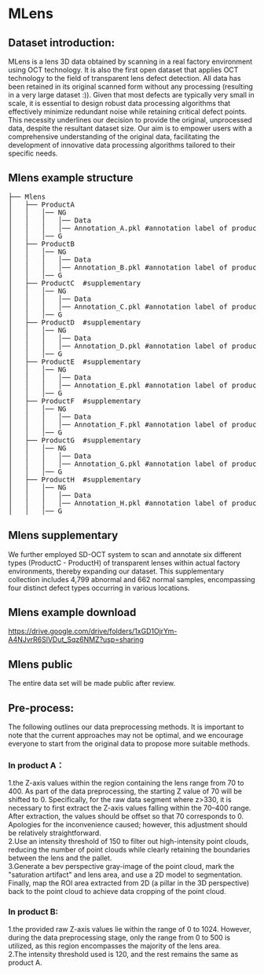 # MLens
## Dataset introduction:
MLens is a lens 3D data obtained by scanning in a real factory environment using OCT technology. It is also the first open dataset that applies OCT technology to the field of transparent lens defect detection. All data has been retained in its original scanned form without any processing (resulting in a very large dataset :)). Given that most defects are typically very small in scale, it is essential to design robust data processing algorithms that effectively minimize redundant noise while retaining critical defect points. This necessity underlines our decision to provide the original, unprocessed data, despite the resultant dataset size. Our aim is to empower users with a comprehensive understanding of the original data, facilitating the development of innovative data processing algorithms tailored to their specific needs.
## Mlens example structure  
<pre>
├── Mlens
│   ├── ProductA
│   │   │── NG
│   │   │   │── Data
│   │   │   │── Annotation_A.pkl #annotation label of product A.
│   │   │── G
│   ├── ProductB
│   │   │── NG
│   │   │   │── Data
│   │   │   │── Annotation_B.pkl #annotation label of product B.
│   │   │── G
│   ├── ProductC  #supplementary
│   │   │── NG
│   │   │   │── Data
│   │   │   │── Annotation_C.pkl #annotation label of product C.
│   │   │── G
│   ├── ProductD  #supplementary
│   │   │── NG
│   │   │   │── Data
│   │   │   │── Annotation_D.pkl #annotation label of product D.
│   │   │── G
│   ├── ProductE  #supplementary
│   │   │── NG
│   │   │   │── Data
│   │   │   │── Annotation_E.pkl #annotation label of product E.
│   │   │── G
│   ├── ProductF  #supplementary
│   │   │── NG
│   │   │   │── Data
│   │   │   │── Annotation_F.pkl #annotation label of product F.
│   │   │── G
│   ├── ProductG  #supplementary
│   │   │── NG
│   │   │   │── Data
│   │   │   │── Annotation_G.pkl #annotation label of product G.
│   │   │── G
│   ├── ProductH  #supplementary
│   │   │── NG
│   │   │   │── Data
│   │   │   │── Annotation_H.pkl #annotation label of product H.
│   │   │── G
</pre>

## Mlens supplementary 
We further employed SD-OCT system to scan and annotate six different types (ProductC - ProductH) of transparent lenses within actual factory environments, thereby expanding our dataset. This supplementary collection includes 4,799 abnormal and 662 normal samples, encompassing four distinct defect types occurring in various locations. 

## Mlens example download 
https://drive.google.com/drive/folders/1xGD1OjrYm-A4NJvrR6SlVDut_Sqz6NMZ?usp=sharing

## Mlens public 
The entire data set will be made public after review.

## Pre-process:
The following outlines our data preprocessing methods. It is important to note that the current approaches may not be optimal, and we encourage everyone to start from the original data to propose more suitable methods.

### In product A：  
1.the Z-axis values within the region containing the lens range from 70 to 400. As part of the data preprocessing, the starting Z value of 70 will be shifted to 0. Specifically, for the raw data segment where z>330, it is necessary to first extract the Z-axis values falling within the 70–400 range. After extraction, the values should be offset so that 70 corresponds to 0. Apologies for the inconvenience caused; however, this adjustment should be relatively straightforward.  
2.Use an intensity threshold of 150 to filter out high-intensity point clouds, reducing the number of point clouds while clearly retaining the boundaries between the lens and the pallet.  
3.Generate a bev perspective gray-image of the point cloud, mark the "saturation artifact" and lens area, and use a 2D model to segmentation. Finally, map the ROI area extracted from 2D (a pillar in the 3D perspective) back to the point cloud to achieve data cropping of the point cloud.


### In product B:
1.the provided raw Z-axis values lie within the range of 0 to 1024. However, during the data preprocessing stage, only the range from 0 to 500 is utilized, as this region encompasses the majority of the lens area.  
2.The intensity threshold used is 120, and the rest remains the same as product A.
